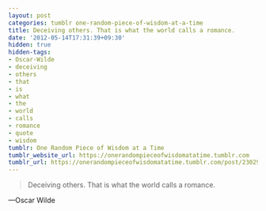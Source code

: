 ```yaml
---
layout: post
categories: tumblr one-random-piece-of-wisdom-at-a-time
title: Deceiving others. That is what the world calls a romance.
date: '2012-05-14T17:31:39+09:30'
hidden: true
hidden-tags:
- Oscar-Wilde
- deceiving
- others
- that
- is
- what
- the
- world
- calls
- romance
- quote
- wisdom
tumblr: One Random Piece of Wisdom at a Time
tumblr_website_url: https://onerandompieceofwisdomatatime.tumblr.com
tumblr_url: https://onerandompieceofwisdomatatime.tumblr.com/post/23029463480/deceiving-others-that-is-what-the-world-calls-a
---
```

> Deceiving others. That is what the world calls a romance.

—Oscar Wilde
